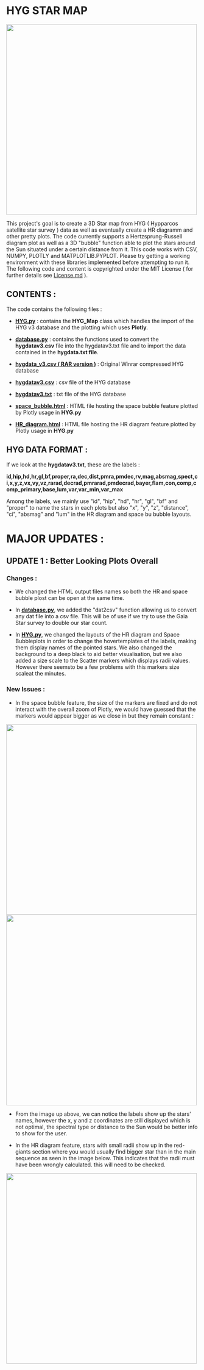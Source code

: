 # HYG STAR MAP

<img src="https://user-images.githubusercontent.com/80796115/112481174-05a11700-8d77-11eb-8a1b-f5fc7d1f8d03.PNG" width="500" height="500">

 This project's goal is to create a 3D Star map from HYG ( Hypparcos satellite star survey ) data as well as eventually create a HR diagramm and other pretty plots.
 The code currently supports a Hertzsprung-Russell diagram plot as well as a 3D "bubble" function able to plot the stars around the Sun situated under a certain distance from it. This code works with CSV, NUMPY, PLOTLY and MATPLOTLIB.PYPLOT. Please try getting a working environment with these libraries implemented before attempting to run it. The following code and content is copyrighted under the MIT License ( for further details see [License.md](https://github.com/EnguerranVidal/HYG-STAR-MAP/blob/main/License.md) ).
 
 ## CONTENTS :
 
 The code contains the following files :
 
 - **[HYG.py](https://github.com/EnguerranVidal/Photonic-Coaxial-Crystal-Study/tree/main/Gaussian_Packets_Creation)** : contains the **HYG_Map** class which handles the import of the HYG v3 database and the plotting which uses **Plotly**.
 
 - **[database.py](https://github.com/EnguerranVidal/Photonic-Coaxial-Crystal-Study/tree/main/Gaussian_Packets_Creation)** : contains the functions used to convert the **hygdatav3.csv** file into the hygdatav3.txt file and to import the data contained in the **hygdata.txt file**.
 
 - **[hygdata_v3.csv ( RAR version )](https://github.com/EnguerranVidal/Photonic-Coaxial-Crystal-Study/tree/main/Gaussian_Packets_Creation)** : Original Winrar compressed HYG database
 
 - **[hygdatav3.csv](https://github.com/EnguerranVidal/Photonic-Coaxial-Crystal-Study/tree/main/Gaussian_Packets_Creation)** : csv file of the HYG database
 
 - **[hygdatav3.txt](https://github.com/EnguerranVidal/Photonic-Coaxial-Crystal-Study/tree/main/Gaussian_Packets_Creation)** : txt file of the HYG database
 
 - **[space_bubble.html](https://github.com/EnguerranVidal/Photonic-Coaxial-Crystal-Study/tree/main/Gaussian_Packets_Creation)** : HTML file hosting the space bubble feature plotted by Plotly usage in **HYG.py**
 
 - **[HR_diagram.html](https://github.com/EnguerranVidal/Photonic-Coaxial-Crystal-Study/tree/main/Gaussian_Packets_Creation)** : HTML file hosting the HR diagram feature plotted by Plotly usage in **HYG.py**

## HYG DATA FORMAT :

If we look at the **hygdatav3.txt**, these are the labels :

**id,hip,hd,hr,gl,bf,proper,ra,dec,dist,pmra,pmdec,rv,mag,absmag,spect,ci,x,y,z,vx,vy,vz,rarad,decrad,pmrarad,pmdecrad,bayer,flam,con,comp,comp_primary,base,lum,var,var_min,var_max**

Among the labels, we mainly use "id", "hip", "hd", "hr", "gl", "bf" and "proper" to name the stars in each plots but also "x", "y", "z", "distance", "ci", "absmag" and "lum" in the HR diagram and space bu
bubble layouts.

# MAJOR UPDATES :

## UPDATE 1 : Better Looking Plots Overall

### **Changes** :
- We changed the HTML output files names so both the HR and space bubble plost can be open at the same time. 

- In  **[database.py](https://github.com/EnguerranVidal/Photonic-Coaxial-Crystal-Study/tree/main/Gaussian_Packets_Creation)**, we added the "dat2csv" function allowing us to convert any dat file into a csv file. This will be of use if we try to use the Gaia Star survey to double our star count.

- In **[HYG.py](https://github.com/EnguerranVidal/Photonic-Coaxial-Crystal-Study/tree/main/Gaussian_Packets_Creation)**, we changed the layouts of the HR diagram and Space Bubbleplots in order to change the hovertemplates of the labels, making them display names of the pointed stars. We also changed the background to a deep black to aid better visualisation, but we also added a size scale to the Scatter markers which displays radii values. However there seemsto be a few problems with this markers size scaleat the minutes.

### **New Issues** :

- In the space bubble feature, the size of the markers are fixed and do not interact with the overall zoom of Plotly, we would have guessed that the markers would appear bigger as we close in but they remain constant :

<img src="https://user-images.githubusercontent.com/80796115/112481136-ff129f80-8d76-11eb-84ad-86049601229b.PNG" width="500" height="500">

<img src="https://user-images.githubusercontent.com/80796115/112481153-02a62680-8d77-11eb-9698-845a827294f1.PNG" width="500" height="500">

- From the image up above, we can notice the labels show up the stars' names, however the x, y and z coordinates are still displayed which is not optimal, the spectral type or distance to the Sun would be better info to show for the user.

- In the HR diagram feature, stars with small radii show up in the red-giants section where you would usually find bigger star than in the main sequence as seen in the image below. This indicates that the radii must have been wrongly calculated. this will need to be checked.

<img src="https://user-images.githubusercontent.com/80796115/112481105-f752fb00-8d76-11eb-9aec-9dc376c06ab1.PNG" width="500" height="500">

